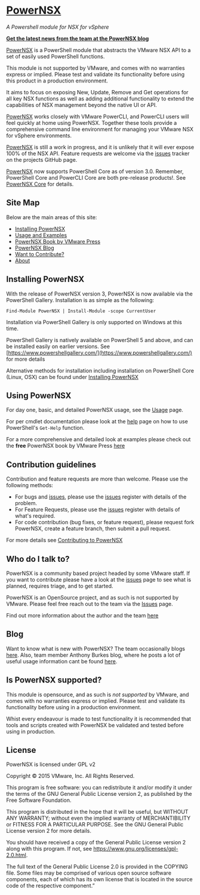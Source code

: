# [PowerNSX](https://github.com/vmware/powernsx)

*A Powershell module for NSX for vSphere*

**[Get the latest news from the team at the PowerNSX blog](https://powernsx.github.io/blog/)**

[PowerNSX](https://github.com/vmware/powernsx) is a PowerShell module that abstracts the VMware NSX API to a set of easily used PowerShell functions.

This module is not supported by VMware, and comes with no warranties express or implied. Please test and validate its functionality before using this product in a production environment.

It aims to focus on exposing New, Update, Remove and Get operations for all key NSX functions as well as adding additional functionality to extend the capabilities of NSX management beyond the native UI or API.

[PowerNSX](https://github.com/vmware/powernsx) works closely with VMware PowerCLI, and PowerCLI users will feel quickly at home using PowerNSX.  Together these tools provide a comprehensive command line environment for managing your VMware NSX for vSphere environments.

[PowerNSX](https://github.com/vmware/powernsx) is still a work in progress, and it is unlikely that it will ever expose 100% of the NSX API.  Feature requests are welcome via the [issues](https://github.com/vmware/powernsx/issues) tracker on the projects GitHub page.

[PowerNSX](https://github.com/vmware/powernsx) now supports PowerShell Core as of version 3.0.  Remember, PowerShell Core and PowerCLI Core are both pre-release products!.  See [PowerNSX Core](/powernsxcore/) for details.

## Site Map

Below are the main areas of this site:

* [Installing PowerNSX](/install/)
* [Usage and Examples](/usage/)
* [PowerNSX Book by VMware Press](/book/)
* [PowerNSX Blog](/blog)
* [Want to Contribute?](/contrib/)
* [About](/about/)

## Installing PowerNSX

With the release of PowerNSX version 3, PowerNSX is now available via the PowerShell Gallery.  Installation is as simple as the following:

```
Find-Module PowerNSX | Install-Module -scope CurrentUser
```

Installation via PowerShell Gallery is only supported on Windows at this time.

PowerShell Gallery is natively available on PowerShell 5 and above, and can be installed easily on earlier versions.  See [https://www.powershellgallery.com/](https://www.powershellgallery.com/) for more details

Alternative methods for installation including installation on PowerShell Core (Linux, OSX) can be found under [Installing PowerNSX](/install/)

## Using PowerNSX

For day one, basic, and detailed PowerNSX usage, see the [Usage](/usage/) page.

For per cmdlet documentation please look at the [help](/help) page on how to use PowerShell's `Get-Help` function.

For a more comprehensive and detailed look at examples please check out the **free** PowerNSX book by VMware Press [here](/book/)

## Contribution guidelines #

Contribution and feature requests are more than welcome. Please use the following methods:

  * For bugs and [issues](https://github.com/vmware/powernsx/issues), please use the [issues](https://github.com/vmware/powernsx/issues) register with details of the problem.
  * For Feature Requests, please use the [issues](https://github.com/vmware/powernsx/issues) register with details of what's required.
  * For code contribution (bug fixes, or feature request), please request fork PowerNSX, create a feature branch, then submit a pull request.

For more details see [Contributing to PowerNSX](/contrib/)

## Who do I talk to?

PowerNSX is a community based project headed by some VMware staff. If you want to contribute please have a look at the [issues](https://github.com/vmware/powernsx/issues) page to see what is planned, requires triage, and to get started.

PowerNSX is an OpenSource project, and as such is not supported by VMware.  Please feel free reach out to the team via the [Issues](https://github.com/vmware/powernsx/issues) page.

Find out more information about the author and the team [here](/about/)

## Blog

Want to know what is new with PowerNSX? The team occasionally blogs [here](https://powernsx.github.io/blog/). Also, team member Anthony Burkes blog, where he posts a lot of useful usage information cant be found [here](http://networkinferno.net/tag/powernsx).

## Is PowerNSX supported?

This module is opensource, and as such is _not supported_ by VMware, and comes with no warranties express or implied. Please test and validate its functionality before using in a production environment.

Whist every endeavour is made to test functionality it is recommended that tools and scripts created with PowerNSX be validated and tested before using in production.

## License

PowerNSX is licensed under GPL v2

Copyright © 2015 VMware, Inc. All Rights Reserved.

This program is free software: you can redistribute it and/or modify it under
the terms of the GNU General Public License version 2, as published by the Free Software Foundation.

This program is distributed in the hope that it will be useful, but WITHOUT ANY
WARRANTY; without even the implied warranty of MERCHANTIBILITY or FITNESS
FOR A PARTICULAR PURPOSE. See the GNU General Public License version 2 for more details.

You should have received a copy of the General Public License version 2 along with this program.
If not, see https://www.gnu.org/licenses/gpl-2.0.html.

The full text of the General Public License 2.0 is provided in the COPYING file.
Some files may be comprised of various open source software components, each of which
has its own license that is located in the source code of the respective component.”
